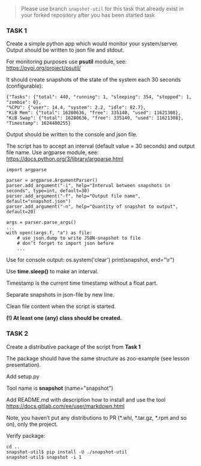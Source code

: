 >Please use branch ```snapshot-util``` for this task that already exist in your forked repository after you has been started task
### TASK 1
Create a simple python app which would monitor your system/server. Output should be written to json file and stdout.

For monitoring purposes use **psutil** module, see: https://pypi.org/project/psutil/ 

It should create snapshots of the state of the system each 30 seconds (configurable):

    {"Tasks": {"total": 440, "running": 1, "sleeping": 354, "stopped": 1, "zombie": 0},
    "%CPU": {"user": 14.4, "system": 2.2, "idle": 82.7},
    "KiB Mem": {"total": 16280636, "free": 335140, "used": 11621308},
    "KiB Swap": {"total": 16280636, "free": 335140, "used": 11621308},
    "Timestamp": 1624400255}

Output should be written to the console and  json file.

The script has to accept an interval (default value = 30 seconds) and output file name. Use argparse module, see: https://docs.python.org/3/library/argparse.html

    import argparse

    parser = argparse.ArgumentParser()
    parser.add_argument("-i", help="Interval between snapshots in seconds", type=int, default=30)
    parser.add_argument("-f", help="Output file name", default="snapshot.json")
    parser.add_argument("-n", help="Quantity of snapshot to output", default=20)

    args = parser.parse_args()
    ...
    with open((args.f, "a") as file:
	    # use json.dump to write JSON-snapshot to file
	    # don’t forget to import json before
	    ...
		
Use for console output:
    os.system('clear')
    print(snapshot, end="\r")

Use __time.sleep()__ to make an interval.

Timestamp is the current time timestamp without a float part.

Separate snapshots in json-file by new line.

Clean file content when the script is started.

**(!) At least one (any) class should be created.**

 
### TASK 2
Create a distributive package of the script from **Task 1**

The package should have the same structure as zoo-example (see lesson presentation).

Add setup.py

Tool name is **snapshot** (name="snapshot")

Add README.md with description how to install and use the tool
https://docs.gitlab.com/ee/user/markdown.html	

Note, you haven’t put any distributions to PR (*.whl, *.tar.gz, *.rpm and so on), only the project.

Verify package:

    cd ..
    snapshot-util$ pip install -U ./snapshot-util
    snapshot-util$ snapshot -i 1
